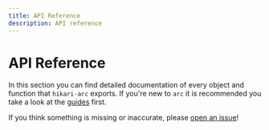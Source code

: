 ```yaml
---
title: API Reference
description: API reference
---
```


# API Reference

In this section you can find detailed documentation of every object and function that `hikari-arc` exports. If you're new to `arc` it is recommended you take a look at the [guides](../guides/index.md) first.

If you think something is missing or inaccurate, please [open an issue](https://github.com/hypergonial/hikari-arc/issues/new)!
